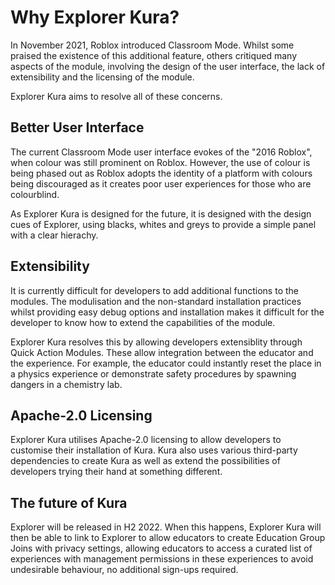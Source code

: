 # Why Explorer Kura?

In November 2021, Roblox introduced Classroom Mode. Whilst some praised the existence of this additional feature, others critiqued many aspects of the module, involving the design of the user interface, the lack of extensibility and the licensing of the module.

Explorer Kura aims to resolve all of these concerns.

## Better User Interface

The current Classroom Mode user interface evokes of the "2016 Roblox", when colour was still prominent on Roblox. However, the use of colour is being phased out as Roblox adopts the identity of a platform with colours being discouraged as it creates poor user experiences for those who are colourblind.

As Explorer Kura is designed for the future, it is designed with the design cues of Explorer, using blacks, whites and greys to provide a simple panel with a clear hierachy.

## Extensibility

It is currently difficult for developers to add additional functions to the modules. The modulisation and the non-standard installation practices whilst providing easy debug options and installation makes it difficult for the developer to know how to extend the capabilities of the module.

Explorer Kura resolves this by allowing developers extensiblity through Quick Action Modules. These allow integration between the educator and the experience. For example, the educator could instantly reset the place in a physics experience or demonstrate safety procedures by spawning dangers in a chemistry lab.

## Apache-2.0 Licensing

Explorer Kura utilises Apache-2.0 licensing to allow developers to customise their installation of Kura. Kura also uses various third-party dependencies to create Kura as well as extend the possibilities of developers trying their hand at something different.

## The future of Kura

Explorer will be released in H2 2022. When this happens, Explorer Kura will then be able to link to Explorer to allow educators to create Education Group Joins with privacy settings, allowing educators to access a curated list of experiences with management permissions in these experiences to avoid undesirable behaviour, no additional sign-ups required.